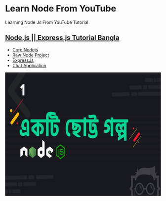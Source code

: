 # Learn Node From YouTube
Learning Node Js From YouTube Tutorial

## [Node.js || Express.js Tutorial Bangla](https://github.com/Mdromi/Learn-Node-From-YouTube/tree/main/NodeExpress-tutorial-LWS)

- [Core Nodejs](https://github.com/Mdromi/Learn-Node-From-YouTube/tree/main/NodeExpress-tutorial-LWS/Core-Nodejs-With-LWS)
- [Raw Node Project](https://github.com/Mdromi/Learn-Node-From-YouTube/tree/main/NodeExpress-tutorial-LWS/Raw-Node-Project)
- [ExpressJs](https://github.com/Mdromi/Learn-Node-From-YouTube/tree/main/NodeExpress-tutorial-LWS/ExpressJs-LWS)
- [Chat Application](https://github.com/Mdromi/MERN-Tutorial-Project/tree/main/chat-application-lws)

<div align="center">
    <a href="https://github.com/Mdromi/Learn-Node-From-YouTube/tree/main/NodeExpress-tutorial-LWS">
    	<img src="./NodeExpress-tutorial-LWS.jpg"  width="600" height="400" alt="">
    </a>
</div>